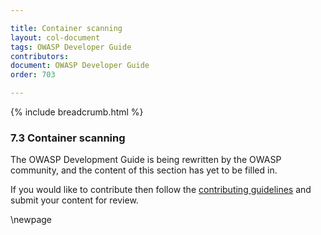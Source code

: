 ```yaml
---

title: Container scanning
layout: col-document
tags: OWASP Developer Guide
contributors:
document: OWASP Developer Guide
order: 703

---
```


{% include breadcrumb.html %}

### 7.3 Container scanning

The OWASP Development Guide is being rewritten by the OWASP community,
and the content of this section has yet to be filled in.

If you would like to contribute then follow the [contributing guidelines][contribute]
and submit your content for review.

[contribute]: https://github.com/OWASP/www-project-developer-guide/blob/main/contributing.md

\newpage
